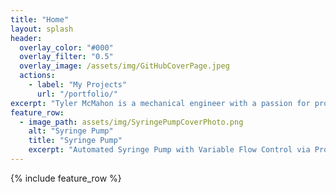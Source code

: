 ```yaml
---
title: "Home"
layout: splash
header:
  overlay_color: "#000"
  overlay_filter: "0.5"
  overlay_image: /assets/img/GitHubCoverPage.jpeg
  actions:
    - label: "My Projects"
      url: "/portfolio/"
excerpt: "Tyler McMahon is a mechanical engineer with a passion for product design and advanced prototyping techniques. His professional experience is in instituional HVAC systems, with a focus on mechanical design "
feature_row:
  - image_path: assets/img/SyringePumpCoverPhoto.png
    alt: "Syringe Pump"
    title: "Syringe Pump"
    excerpt: "Automated Syringe Pump with Variable Flow Control via Programming and Physical Mechanisms."
---
```


{% include feature_row %}

